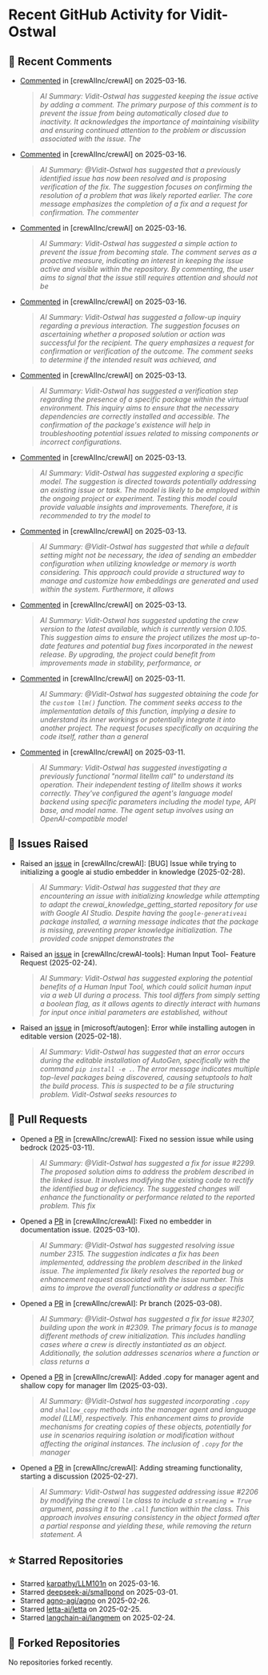 # Recent GitHub Activity for Vidit-Ostwal

## 💬 Recent Comments
- [Commented](https://github.com/crewAIInc/crewAI/issues/2097#issuecomment-2727367307) in [crewAIInc/crewAI] on 2025-03-16.
  > *AI Summary: Vidit-Ostwal has suggested keeping the issue active by adding a comment. The primary purpose of this comment is to prevent the issue from being automatically closed due to inactivity. It acknowledges the importance of maintaining visibility and ensuring continued attention to the problem or discussion associated with the issue. The*
- [Commented](https://github.com/crewAIInc/crewAI/issues/2023#issuecomment-2727366277) in [crewAIInc/crewAI] on 2025-03-16.
  > *AI Summary: @Vidit-Ostwal has suggested that a previously identified issue has now been resolved and is proposing verification of the fix. The suggestion focuses on confirming the resolution of a problem that was likely reported earlier. The core message emphasizes the completion of a fix and a request for confirmation. The commenter*
- [Commented](https://github.com/crewAIInc/crewAI/issues/2025#issuecomment-2727365981) in [crewAIInc/crewAI] on 2025-03-16.
  > *AI Summary: Vidit-Ostwal has suggested a simple action to prevent the issue from becoming stale. The comment serves as a proactive measure, indicating an interest in keeping the issue active and visible within the repository. By commenting, the user aims to signal that the issue still requires attention and should not be*
- [Commented](https://github.com/crewAIInc/crewAI/issues/2055#issuecomment-2727365666) in [crewAIInc/crewAI] on 2025-03-16.
  > *AI Summary: Vidit-Ostwal has suggested a follow-up inquiry regarding a previous interaction. The suggestion focuses on ascertaining whether a proposed solution or action was successful for the recipient. The query emphasizes a request for confirmation or verification of the outcome. The comment seeks to determine if the intended result was achieved, and*
- [Commented](https://github.com/crewAIInc/crewAI/issues/2361#issuecomment-2721608961) in [crewAIInc/crewAI] on 2025-03-13.
  > *AI Summary: Vidit-Ostwal has suggested a verification step regarding the presence of a specific package within the virtual environment. This inquiry aims to ensure that the necessary dependencies are correctly installed and accessible. The confirmation of the package's existence will help in troubleshooting potential issues related to missing components or incorrect configurations.*
- [Commented](https://github.com/crewAIInc/crewAI/issues/2358#issuecomment-2720931279) in [crewAIInc/crewAI] on 2025-03-13.
  > *AI Summary: Vidit-Ostwal has suggested exploring a specific model. The suggestion is directed towards potentially addressing an existing issue or task. The model is likely to be employed within the ongoing project or experiment. Testing this model could provide valuable insights and improvements. Therefore, it is recommended to try the model to*
- [Commented](https://github.com/crewAIInc/crewAI/pull/2317#issuecomment-2720071374) in [crewAIInc/crewAI] on 2025-03-13.
  > *AI Summary: @Vidit-Ostwal has suggested that while a default setting might not be necessary, the idea of sending an embedder configuration when utilizing knowledge or memory is worth considering. This approach could provide a structured way to manage and customize how embeddings are generated and used within the system. Furthermore, it allows*
- [Commented](https://github.com/crewAIInc/crewAI/issues/2353#issuecomment-2719728243) in [crewAIInc/crewAI] on 2025-03-13.
  > *AI Summary: Vidit-Ostwal has suggested updating the crew version to the latest available, which is currently version 0.105. This suggestion aims to ensure the project utilizes the most up-to-date features and potential bug fixes incorporated in the newest release. By upgrading, the project could benefit from improvements made in stability, performance, or*
- [Commented](https://github.com/crewAIInc/crewAI/issues/2333#issuecomment-2713871910) in [crewAIInc/crewAI] on 2025-03-11.
  > *AI Summary: @Vidit-Ostwal has suggested obtaining the code for the `custom llm()` function. The comment seeks access to the implementation details of this function, implying a desire to understand its inner workings or potentially integrate it into another project. The request focuses specifically on acquiring the code itself, rather than a general*
- [Commented](https://github.com/crewAIInc/crewAI/issues/2323#issuecomment-2712558515) in [crewAIInc/crewAI] on 2025-03-11.
  > *AI Summary: Vidit-Ostwal has suggested investigating a previously functional "normal litellm call" to understand its operation. Their independent testing of litellm shows it works correctly. They've configured the agent's language model backend using specific parameters including the model type, API base, and model name. The agent setup involves using an OpenAI-compatible model*

## 🐛 Issues Raised
- Raised an [issue](https://github.com/crewAIInc/crewAI/issues/2255) in [crewAIInc/crewAI]: [BUG] Issue while trying to initializing a google ai studio embedder in knowledge (2025-02-28).
  > *AI Summary: Vidit-Ostwal has suggested that they are encountering an issue with initializing knowledge while attempting to adapt the crewai_knowledge_getting_started repository for use with Google AI Studio. Despite having the `google-generativeai` package installed, a warning message indicates that the package is missing, preventing proper knowledge initialization. The provided code snippet demonstrates the*
- Raised an [issue](https://github.com/crewAIInc/crewAI-tools/issues/223) in [crewAIInc/crewAI-tools]: Human Input Tool- Feature Request (2025-02-24).
  > *AI Summary: Vidit-Ostwal has suggested exploring the potential benefits of a Human Input Tool, which could solicit human input via a web UI during a process. This tool differs from simply setting a boolean flag, as it allows agents to directly interact with humans for input once initial parameters are established, without*
- Raised an [issue](https://github.com/microsoft/autogen/issues/5591) in [microsoft/autogen]: Error while installing autogen in editable version (2025-02-18).
  > *AI Summary: Vidit-Ostwal has suggested that an error occurs during the editable installation of AutoGen, specifically with the command `pip install -e .`. The error message indicates multiple top-level packages being discovered, causing setuptools to halt the build process. This is suspected to be a file structuring problem. Vidit-Ostwal seeks resources to*

## 🚀 Pull Requests
- Opened a [PR](https://github.com/crewAIInc/crewAI/pull/2337) in [crewAIInc/crewAI]: Fixed no session issue while using bedrock (2025-03-11).
  > *AI Summary: @Vidit-Ostwal has suggested a fix for issue #2299. The proposed solution aims to address the problem described in the linked issue. It involves modifying the existing code to rectify the identified bug or deficiency. The suggested changes will enhance the functionality or performance related to the reported problem. This fix*
- Opened a [PR](https://github.com/crewAIInc/crewAI/pull/2317) in [crewAIInc/crewAI]: Fixed no embedder in documentation issue. (2025-03-10).
  > *AI Summary: @Vidit-Ostwal has suggested resolving issue number 2315. The suggestion indicates a fix has been implemented, addressing the problem described in the linked issue. The implemented fix likely resolves the reported bug or enhancement request associated with the issue number. This aims to improve the overall functionality or address a specific*
- Opened a [PR](https://github.com/crewAIInc/crewAI/pull/2312) in [crewAIInc/crewAI]: Pr branch (2025-03-08).
  > *AI Summary: @Vidit-Ostwal has suggested a fix for issue #2307, building upon the work in #2309. The primary focus is to manage different methods of crew initialization. This includes handling cases where a crew is directly instantiated as an object. Additionally, the solution addresses scenarios where a function or class returns a*
- Opened a [PR](https://github.com/crewAIInc/crewAI/pull/2265) in [crewAIInc/crewAI]: Added .copy for manager agent and shallow copy for manager llm (2025-03-03).
  > *AI Summary: @Vidit-Ostwal has suggested incorporating `.copy` and `shallow_copy` methods into the manager agent and language model (LLM), respectively. This enhancement aims to provide mechanisms for creating copies of these objects, potentially for use in scenarios requiring isolation or modification without affecting the original instances. The inclusion of `.copy` for the manager*
- Opened a [PR](https://github.com/crewAIInc/crewAI/pull/2247) in [crewAIInc/crewAI]: Adding streaming functionality, starting a discussion (2025-02-27).
  > *AI Summary: Vidit-Ostwal has suggested addressing issue #2206 by modifying the crewai `llm` class to include a `streaming = True` argument, passing it to the `.call` function within the class. This approach involves ensuring consistency in the object formed after a partial response and yielding these, while removing the return statement. A*

## ⭐ Starred Repositories
- Starred [karpathy/LLM101n](https://github.com/karpathy/LLM101n) on 2025-03-16.
- Starred [deepseek-ai/smallpond](https://github.com/deepseek-ai/smallpond) on 2025-03-01.
- Starred [agno-agi/agno](https://github.com/agno-agi/agno) on 2025-02-26.
- Starred [letta-ai/letta](https://github.com/letta-ai/letta) on 2025-02-25.
- Starred [langchain-ai/langmem](https://github.com/langchain-ai/langmem) on 2025-02-24.

## 🍴 Forked Repositories
No repositories forked recently.
